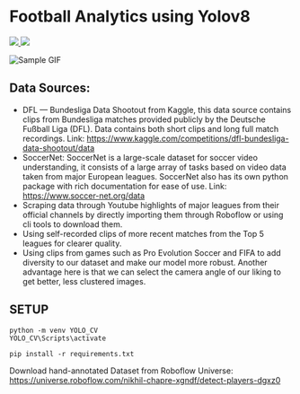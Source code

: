 # Football Analytics using Yolov8

<a href="https://universe.roboflow.com/nikhil-chapre-xgndf/detect-players-dgxz0">
    <img src="https://app.roboflow.com/images/download-dataset-badge.svg"></img>
</a>

<a href="https://universe.roboflow.com/nikhil-chapre-xgndf/detect-players-dgxz0/model/">
    <img src="https://app.roboflow.com/images/try-model-badge.svg"></img>
</a>


<p></p>

![Sample GIF](https://github.com/NikhilC2209/Football_Analytics_CV/blob/master/sample/final.gif)


## Data Sources:

- DFL — Bundesliga Data Shootout from Kaggle, this data source contains clips from Bundesliga matches provided publicly by the Deutsche Fußball Liga (DFL). Data contains both short clips and long full match recordings. Link: https://www.kaggle.com/competitions/dfl-bundesliga-data-shootout/data
- SoccerNet: SoccerNet is a large-scale dataset for soccer video understanding, it consists of a large array of tasks based on video data taken from major European leagues. SoccerNet also has its own python package with rich documentation for ease of use. Link: https://www.soccer-net.org/data
- Scraping data through Youtube highlights of major leagues from their official channels by directly importing them through Roboflow or using cli tools to download them.
- Using self-recorded clips of more recent matches from the Top 5 leagues for clearer quality.
- Using clips from games such as Pro Evolution Soccer and FIFA to add diversity to our dataset and make our model more robust. Another advantage here is that we can select the camera angle of our liking to get better, less clustered images.

## SETUP

```
python -m venv YOLO_CV
YOLO_CV\Scripts\activate

pip install -r requirements.txt
```

Download hand-annotated Dataset from Roboflow Universe: https://universe.roboflow.com/nikhil-chapre-xgndf/detect-players-dgxz0
